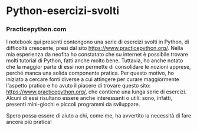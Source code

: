 # Python-esercizi-svolti

### Practicepython.com
I notebook qui presenti contengono una serie di esercizi svolti in Python, di difficoltà crescente, presi dal sito https://www.practicepython.org/. Nella mia esperienza da neofita ho constatato che su internet è possibile trovare molti tutorial di Python, fatti anche molto bene. Tuttavia, ho anche notato che la maggior parte di essi non permette di consolidare le nozioni apprese, perché manca una solida componente pratica. Per questo motivo, ho iniziato a cercare fonti diverse a cui attingere per curare maggiormente l'aspetto pratico e ho avuto il piacere di trovare questo sito: https://www.practicepython.org/, che contiene una lunga serie di esercizi. Alcuni di essi risultano essere anche interessanti o utili: sono, infatti, presenti mini-giochi e piccoli programmi da sviluppare.

Spero possa essere di aiuto a chi, come me, ha avvertito la necessità di fare ancora più pratica!
